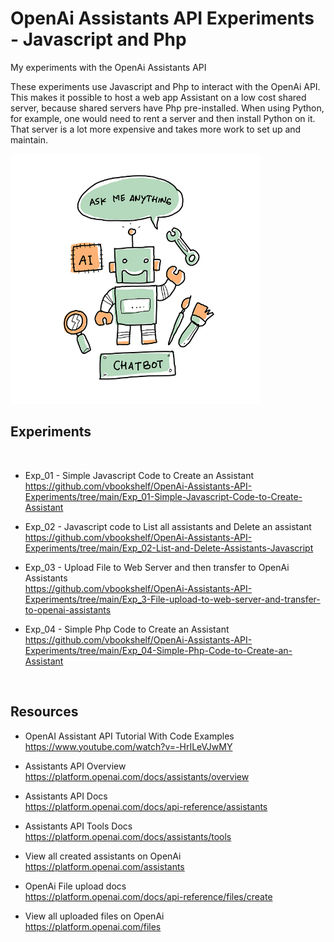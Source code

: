 # OpenAi Assistants API Experiments - Javascript and Php
My experiments with the OpenAi Assistants API

These experiments use Javascript and Php to interact with the OpenAi API. This makes it possible to host a web app Assistant on a low cost shared server, because shared servers have Php pre-installed. When using Python, for example, one would need to rent a server and then install Python on it. That server is a lot more expensive and takes more work to set up and maintain.



<img src="https://github.com/vbookshelf/OpenAi-Assistants-API-Experiments/blob/main/images/ai-7786589_640.png" height="400"></img>

## Experiments
<br>

- Exp_01 - Simple Javascript Code to Create an Assistant<br>
https://github.com/vbookshelf/OpenAi-Assistants-API-Experiments/tree/main/Exp_01-Simple-Javascript-Code-to-Create-Assistant

- Exp_02 - Javascript code to List all assistants and Delete an assistant<br>
https://github.com/vbookshelf/OpenAi-Assistants-API-Experiments/tree/main/Exp_02-List-and-Delete-Assistants-Javascript

- Exp_03 - Upload File to Web Server and then transfer to OpenAi Assistants<br>
https://github.com/vbookshelf/OpenAi-Assistants-API-Experiments/tree/main/Exp_3-File-upload-to-web-server-and-transfer-to-openai-assistants

- Exp_04 - Simple Php Code to Create an Assistant<br>
https://github.com/vbookshelf/OpenAi-Assistants-API-Experiments/tree/main/Exp_04-Simple-Php-Code-to-Create-an-Assistant

<br>

## Resources

- OpenAI Assistant API Tutorial With Code Examples<br>
https://www.youtube.com/watch?v=-HrILeVJwMY

- Assistants API Overview<br>
https://platform.openai.com/docs/assistants/overview

- Assistants API Docs<br>
https://platform.openai.com/docs/api-reference/assistants

- Assistants API Tools Docs<br>
https://platform.openai.com/docs/assistants/tools

- View all created assistants on OpenAi<br>
https://platform.openai.com/assistants

- OpenAi File upload docs<br>
https://platform.openai.com/docs/api-reference/files/create

- View all uploaded files on OpenAi<br>
https://platform.openai.com/files
